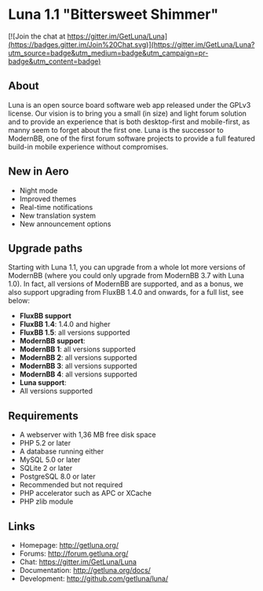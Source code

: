 # Luna 1.1 "Bittersweet Shimmer"

[![Join the chat at https://gitter.im/GetLuna/Luna](https://badges.gitter.im/Join%20Chat.svg)](https://gitter.im/GetLuna/Luna?utm_source=badge&utm_medium=badge&utm_campaign=pr-badge&utm_content=badge)

## About
Luna is an open source board software web app released under the GPLv3 license. Our vision is to bring you a small (in size) and light forum solution and to provide an experience that is both desktop-first and mobile-first, as manny seem to forget about the first one. Luna is the successor to ModernBB, one of the first forum software projects to provide a full featured build-in mobile experience without compromises.

## New in Aero
- Night mode
- Improved themes
- Real-time notifications
- New translation system
- New announcement options

## Upgrade paths
Starting with Luna 1.1, you can upgrade from a whole lot more versions of ModernBB (where you could only upgrade from ModernBB 3.7 with Luna 1.0). In fact, all versions of ModernBB are supported, and as a bonus, we also support upgrading from FluxBB 1.4.0 and onwards, for a full list, see below:

 - **FluxBB support**
  - **FluxBB 1.4**: 1.4.0 and higher
  - **FluxBB 1.5**: all versions supported
 - **ModernBB support**:
  - **ModernBB 1**: all versions supported
  - **ModernBB 2**: all versions supported
  - **ModernBB 3**: all versions supported
  - **ModernBB 4**: all versions supported
 - **Luna support**:
  - All versions supported

## Requirements
- A webserver with 1,36 MB free disk space
- PHP 5.2 or later
- A database running either
 - MySQL 5.0 or later 
 - SQLite 2 or later
 - PostgreSQL 8.0 or later
- Recommended but not required
 - PHP accelerator such as APC or XCache
 - PHP zlib module

## Links
 - Homepage: http://getluna.org/
 - Forums: http://forum.getluna.org/
 - Chat: https://gitter.im/GetLuna/Luna
 - Documentation: http://getluna.org/docs/
 - Development: http://github.com/getluna/luna/